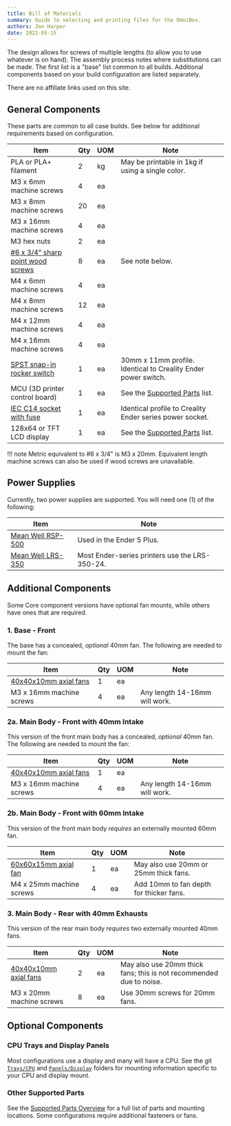```yaml
---
title: Bill of Materials
summary: Guide to selecting and printing files for the OmniBox.
authors: Jon Harper
date: 2022-05-15
---
```


The design allows for screws of multiple lengths (to allow you to use whatever is on hand). The assembly process notes where substitutions can be made. The first list is a "base" list common to all builds. Additional components based on your build configuration are listed separately.

There are no affiliate links used on this site.

## General Components

These parts are common to all case builds. See below for additional requirements based on configuration.

| Item                                   | Qty | UOM | Note                                                     |
|----------------------------------------|-----|-----|----------------------------------------------------------|
| PLA or PLA+ filament                   | 2   | kg  | May be printable in 1kg if using a single color.         |
| M3 x 6mm machine screws                | 4   | ea  |                                                          |
| M3 x 8mm machine screws                | 20  | ea  |                                                          |
| M3 x 16mm machine screws               | 4   | ea  |                                                          |
| M3 hex nuts                            | 2   | ea  |                                                          |
| [#6 x 3/4" sharp point wood screws][1] | 8   | ea  | See note below.                                          |
| M4 x 6mm machine screws                | 4   | ea  |                                                          |
| M4 x 8mm machine screws                | 12  | ea  |                                                          |
| M4 x 12mm machine screws               | 4   | ea  |                                                          |
| M4 x 16mm machine screws               | 4   | ea  |                                                          |
| [SPST snap-in rocker switch][2]        | 1   | ea  | 30mm x 11mm profile. Identical to Creality Ender power switch. |
| MCU (3D printer control board)         | 1   | ea  | See the [Supported Parts][8] list.                       |
| [IEC C14 socket with fuse][3]          | 1   | ea  | Identical profile to Creality Ender series power socket. |
| 128x64 or TFT LCD display              | 1   | ea  | See the [Supported Parts][8] list.                       |

!!! note
    Metric equivalent to #6 x 3/4" is M3 x 20mm. Equivalent length machine screws can also be used if wood screws are unavailable.

## Power Supplies

Currently, two power supplies are supported. You will need one (1) of the following:

| Item                              | Note                                                     |
|-----------------------------------|----------------------------------------------------------|
| [Mean Well RSP-500][5]            | Used in the Ender 5 Plus.                                |
| [Mean Well LRS-350][4]            | Most Ender-series printers use the LRS-350-24.           |

## Additional Components

Some Core component versions have optional fan mounts, while others have ones that are required.

### 1. Base - Front

The base has a concealed, *optional* 40mm fan. The following are needed to mount the fan:

| Item                              | Qty | UOM | Note                                                     |
|-----------------------------------|-----|-----|----------------------------------------------------------|
| [40x40x10mm axial fans][6]        | 1   | ea  |                                                          |
| M3 x 16mm machine screws          | 4   | ea	| Any length 14-16mm will work.                            |

### 2a. Main Body - Front with 40mm Intake

This version of the front main body has a concealed, *optional* 40mm fan. The following are needed to mount the fan:

| Item                              | Qty | UOM | Note                                                     |
|-----------------------------------|-----|-----|----------------------------------------------------------|
| [40x40x10mm axial fans][6]        | 1   | ea  |                                                          |
| M3 x 16mm machine screws          | 4   | ea	| Any length 14-16mm will work.                            |

### 2b. Main Body - Front with 60mm Intake

This version of the front main body *requires* an externally mounted 60mm fan.

| Item                              | Qty | UOM | Note                                                     |
|-----------------------------------|-----|-----|----------------------------------------------------------|
| [60x60x15mm axial fan][7]         | 1   | ea  | May also use 20mm or 25mm thick fans.                    |
| M4 x 25mm machine screws          | 4   | ea  | Add 10mm to fan depth for thicker fans.                  |

### 3. Main Body - Rear with 40mm Exhausts

This version of the rear main body *requires* two externally mounted 40mm fans.

| Item                              | Qty | UOM | Note                                                     |
|-----------------------------------|-----|-----|----------------------------------------------------------|
| [40x40x10mm axial fans][6]        | 2   | ea  | May also use 20mm thick fans; this is not recommended due to noise. |
| M3 x 20mm machine screws          | 8   | ea	| Use 30mm screws for 20mm fans.                           |

## Optional Components

### CPU Trays and Display Panels

Most configurations use a display and many will have a CPU. See the git [`Trays/CPU`][9] and [`Panels/Display`][10] folders for mounting information specific to your CPU and display mount.

### Other Supported Parts

See the [Supported Parts Overview][8] for a full list of parts and mounting locations. Some configurations require additional fasteners or fans.

[1]: https://www.amazon.com/gp/product/B08LV4D8SB
[2]: https://www.amazon.com/gp/product/B07QQ22DTB
[3]: https://www.amazon.com/gp/product/B081ZFHRGW
[4]: https://www.meanwell.com/webapp/product/search.aspx?prod=LRS-350
[5]: https://www.meanwell.com/webapp/product/search.aspx?prod=RSP-500
[6]: https://www.amazon.com/dp/B08R9L9YR2
[7]: https://www.amazon.com/Wathai-Exhaust-Cooler-Brushless-Cooling/dp/B07Q2JRYZR
[8]: support/index.md
[9]: https://github.com/jon-harper/OmniBox/tree/main/Trays/CPU
[10]: https://github.com/jon-harper/OmniBox/tree/main/Panels/Display